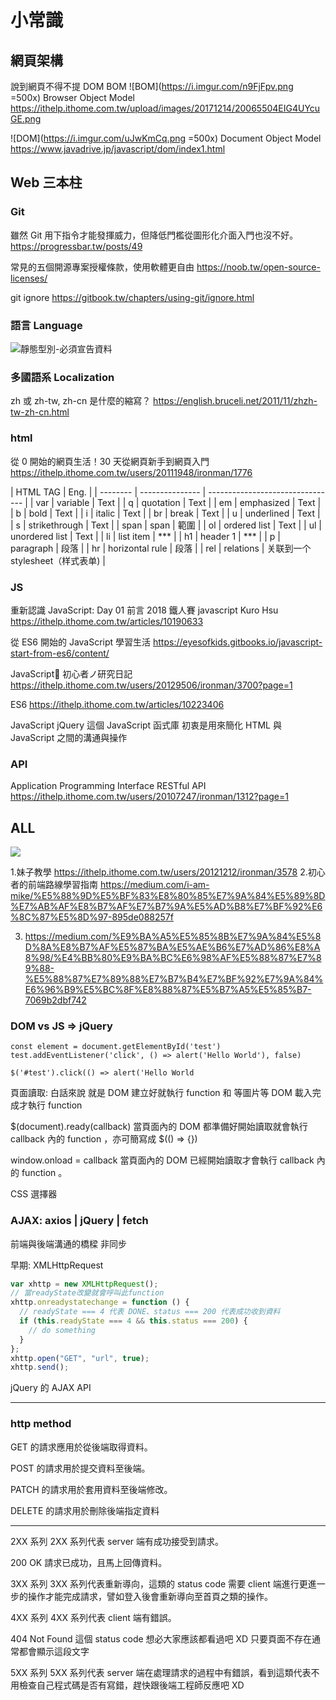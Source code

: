 # 小常識

## 網頁架構

說到網頁不得不提 DOM BOM
![BOM](https://i.imgur.com/n9FjFpv.png =500x)
Browser Object Model
https://ithelp.ithome.com.tw/upload/images/20171214/20065504EIG4UYcuGE.png

![DOM](https://i.imgur.com/uJwKmCq.png =500x)
Document Object Model
https://www.javadrive.jp/javascript/dom/index1.html

## Web 三本柱

### Git

雖然 Git 用下指令才能發揮威力，但降低門檻從圖形化介面入門也沒不好。
https://progressbar.tw/posts/49

常見的五個開源專案授權條款，使用軟體更自由
https://noob.tw/open-source-licenses/

git ignore
https://gitbook.tw/chapters/using-git/ignore.html

### 語言 Language

![靜態型別-必須宣告資料](https://i.imgur.com/9DX9OuA.png)

### 多國語系 Localization

zh 或 zh-tw, zh-cn 是什麼的縮寫？
https://english.bruceli.net/2011/11/zhzh-tw-zh-cn.html

### html

從 0 開始的網頁生活！30 天從網頁新手到網頁入門
https://ithelp.ithome.com.tw/users/20111948/ironman/1776

| HTML TAG | Eng.            |
| -------- | --------------- | -------------------------------- |
| var      | variable        | Text                             |
| q        | quotation       | Text                             |
| em       | emphasized      | Text                             |
| b        | bold            | Text                             |
| i        | italic          | Text                             |
| br       | break           | Text                             |
| u        | underlined      | Text                             |
| s        | strikethrough   | Text                             |
| span     | span            | 範圍                             |
| ol       | ordered list    | Text                             |
| ul       | unordered list  | Text                             |
| li       | list item       | \*\*\*                           |
| h1       | header 1        | \*\*\*                           |
| p        | paragraph       | 段落                             |
| hr       | horizontal rule | 段落                             |
| rel      | relations       | 关联到一个 stylesheet（样式表单) |

### JS

重新認識 JavaScript: Day 01 前言
2018 鐵人賽 javascript
Kuro Hsu
https://ithelp.ithome.com.tw/articles/10190633

從 ES6 開始的 JavaScript 學習生活
https://eyesofkids.gitbooks.io/javascript-start-from-es6/content/

JavaScript 初心者ノ研究日記
https://ithelp.ithome.com.tw/users/20129506/ironman/3700?page=1

ES6
https://ithelp.ithome.com.tw/articles/10223406

JavaScript
jQuery 這個 JavaScript 函式庫
初衷是用來簡化 HTML 與 JavaScript 之間的溝通與操作

 <!-- 将<script type="text/javascript"></script>
 修改为<script type="module"></script> -->

### API

Application Programming Interface
RESTful API
https://ithelp.ithome.com.tw/users/20107247/ironman/1312?page=1

## ALL

![](https://i.imgur.com/QPYZIfa.png)

1.妹子教學
https://ithelp.ithome.com.tw/users/20121212/ironman/3578 2.初心者的前端路線學習指南
https://medium.com/i-am-mike/%E5%88%9D%E5%BF%83%E8%80%85%E7%9A%84%E5%89%8D%E7%AB%AF%E8%B7%AF%E7%B7%9A%E5%AD%B8%E7%BF%92%E6%8C%87%E5%8D%97-895de088257f

3.  https://medium.com/%E9%BA%A5%E5%85%8B%E7%9A%84%E5%8D%8A%E8%B7%AF%E5%87%BA%E5%AE%B6%E7%AD%86%E8%A8%98/%E4%BB%80%E9%BA%BC%E6%98%AF%E5%88%87%E7%89%88-%E5%88%87%E7%89%88%E7%B7%B4%E7%BF%92%E7%9A%84%E6%96%B9%E5%BC%8F%E8%88%87%E5%B7%A5%E5%85%B7-7069b2dbf742

### DOM vs JS => jQuery

```javascript=
const element = document.getElementById('test')
test.addEventListener('click', () => alert('Hello World'), false)
```

```javascript=
$('#test').click(() => alert('Hello World
```

頁面讀取: 白話來說 就是 DOM 建立好就執行 function 和 等圖片等 DOM 載入完成才執行 function

$(document).ready(callback)
當頁面內的 DOM 都準備好開始讀取就會執行 callback 內的 function ，亦可簡寫成 $(() => {})

window.onload = callback
當頁面內的 DOM 已經開始讀取才會執行 callback 內的 function 。

CSS 選擇器

### AJAX: axios | jQuery | fetch

前端與後端溝通的橋樑
非同步

早期:
XMLHttpRequest

```javascript
var xhttp = new XMLHttpRequest();
// 當readyState改變就會呼叫此function
xhttp.onreadystatechange = function () {
  // readyState === 4 代表 DONE、status === 200 代表成功收到資料
  if (this.readyState === 4 && this.status === 200) {
    // do something
  }
};
xhttp.open("GET", "url", true);
xhttp.send();
```

jQuery 的 AJAX API

---

### http method

GET 的請求應用於從後端取得資料。

POST 的請求用於提交資料至後端。

PATCH 的請求用於套用資料至後端修改。

DELETE 的請求用於刪除後端指定資料

---

2XX 系列
2XX 系列代表 server 端有成功接受到請求。

200 OK
請求已成功，且馬上回傳資料。

3XX 系列
3XX 系列代表重新導向，這類的 status code 需要 client 端進行更進一步的操作才能完成請求，譬如登入後會重新導向至首頁之類的操作。

4XX 系列
4XX 系列代表 client 端有錯誤。

404 Not Found
這個 status code 想必大家應該都看過吧 XD
只要頁面不存在通常都會顯示這段文字

5XX 系列
5XX 系列代表 server 端在處理請求的過程中有錯誤，看到這類代表不用檢查自己程式碼是否有寫錯，趕快跟後端工程師反應吧 XD
